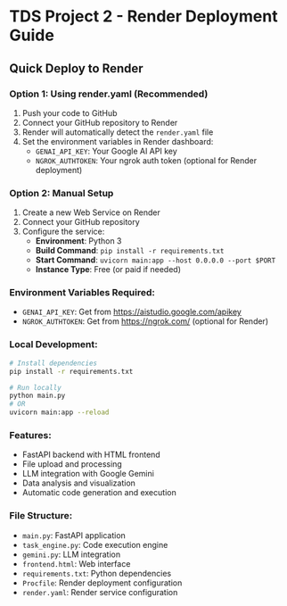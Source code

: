 # TDS Project 2 - Render Deployment Guide

## Quick Deploy to Render

### Option 1: Using render.yaml (Recommended)
1. Push your code to GitHub
2. Connect your GitHub repository to Render
3. Render will automatically detect the `render.yaml` file
4. Set the environment variables in Render dashboard:
   - `GENAI_API_KEY`: Your Google AI API key
   - `NGROK_AUTHTOKEN`: Your ngrok auth token (optional for Render deployment)

### Option 2: Manual Setup
1. Create a new Web Service on Render
2. Connect your GitHub repository
3. Configure the service:
   - **Environment**: Python 3
   - **Build Command**: `pip install -r requirements.txt`
   - **Start Command**: `uvicorn main:app --host 0.0.0.0 --port $PORT`
   - **Instance Type**: Free (or paid if needed)

### Environment Variables Required:
- `GENAI_API_KEY`: Get from https://aistudio.google.com/apikey
- `NGROK_AUTHTOKEN`: Get from https://ngrok.com/ (optional for Render)

### Local Development:
```bash
# Install dependencies
pip install -r requirements.txt

# Run locally
python main.py
# OR
uvicorn main:app --reload
```

### Features:
- FastAPI backend with HTML frontend
- File upload and processing
- LLM integration with Google Gemini
- Data analysis and visualization
- Automatic code generation and execution

### File Structure:
- `main.py`: FastAPI application
- `task_engine.py`: Code execution engine
- `gemini.py`: LLM integration
- `frontend.html`: Web interface
- `requirements.txt`: Python dependencies
- `Procfile`: Render deployment configuration
- `render.yaml`: Render service configuration
